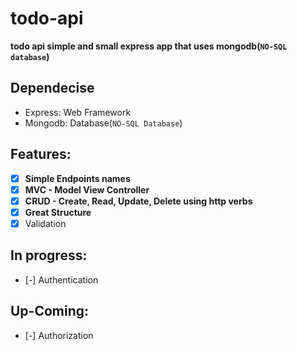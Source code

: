 # todo-api
**todo api simple and small express app that uses mongodb(`NO-SQL database`)**

## Dependecise
- Express: Web Framework
- Mongodb: Database(`NO-SQL Database`)

## Features:
- [x] **Simple Endpoints names**
- [x] **MVC - Model View Controller**
- [x] **CRUD - Create, Read, Update, Delete using http verbs**
- [x] **Great Structure**
- [x] Validation

## In progress:
- [-] Authentication

## Up-Coming:
- [-] Authorization
